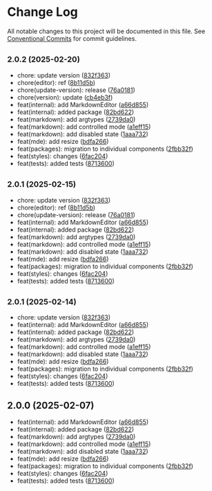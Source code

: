 # Change Log

All notable changes to this project will be documented in this file.
See [Conventional Commits](https://conventionalcommits.org) for commit guidelines.

## <small>2.0.2 (2025-02-20)</small>

* chore: update version ([832f363](https://gitlab.optimacros.com/fe/ui-kit/commit/832f363))
* chore(editor): ref ([8b11d5b](https://gitlab.optimacros.com/fe/ui-kit/commit/8b11d5b))
* chore(update-version): release ([76a0181](https://gitlab.optimacros.com/fe/ui-kit/commit/76a0181))
* chore(version): update ([cb4eb3f](https://gitlab.optimacros.com/fe/ui-kit/commit/cb4eb3f))
* feat(internal): add MarkdownEditor ([a66d855](https://gitlab.optimacros.com/fe/ui-kit/commit/a66d855))
* feat(internal): added package ([82bd622](https://gitlab.optimacros.com/fe/ui-kit/commit/82bd622))
* feat(markdown): add argtypes ([2739da0](https://gitlab.optimacros.com/fe/ui-kit/commit/2739da0))
* feat(markdown): add controlled mode ([a1eff15](https://gitlab.optimacros.com/fe/ui-kit/commit/a1eff15))
* feat(markdown): add disabled state ([1aaa732](https://gitlab.optimacros.com/fe/ui-kit/commit/1aaa732))
* feat(mde): add resize ([bdfa266](https://gitlab.optimacros.com/fe/ui-kit/commit/bdfa266))
* feat(packages): migration to individual components ([2fbb32f](https://gitlab.optimacros.com/fe/ui-kit/commit/2fbb32f))
* feat(styles): changes ([6fac204](https://gitlab.optimacros.com/fe/ui-kit/commit/6fac204))
* feat(tests): added tests ([8713600](https://gitlab.optimacros.com/fe/ui-kit/commit/8713600))





## <small>2.0.1 (2025-02-15)</small>

* chore: update version ([832f363](https://gitlab.optimacros.com/fe/ui-kit/commit/832f363))
* chore(editor): ref ([8b11d5b](https://gitlab.optimacros.com/fe/ui-kit/commit/8b11d5b))
* chore(update-version): release ([76a0181](https://gitlab.optimacros.com/fe/ui-kit/commit/76a0181))
* feat(internal): add MarkdownEditor ([a66d855](https://gitlab.optimacros.com/fe/ui-kit/commit/a66d855))
* feat(internal): added package ([82bd622](https://gitlab.optimacros.com/fe/ui-kit/commit/82bd622))
* feat(markdown): add argtypes ([2739da0](https://gitlab.optimacros.com/fe/ui-kit/commit/2739da0))
* feat(markdown): add controlled mode ([a1eff15](https://gitlab.optimacros.com/fe/ui-kit/commit/a1eff15))
* feat(markdown): add disabled state ([1aaa732](https://gitlab.optimacros.com/fe/ui-kit/commit/1aaa732))
* feat(mde): add resize ([bdfa266](https://gitlab.optimacros.com/fe/ui-kit/commit/bdfa266))
* feat(packages): migration to individual components ([2fbb32f](https://gitlab.optimacros.com/fe/ui-kit/commit/2fbb32f))
* feat(styles): changes ([6fac204](https://gitlab.optimacros.com/fe/ui-kit/commit/6fac204))
* feat(tests): added tests ([8713600](https://gitlab.optimacros.com/fe/ui-kit/commit/8713600))





## <small>2.0.1 (2025-02-14)</small>

* chore: update version ([832f363](https://gitlab.optimacros.com/fe/ui-kit/commit/832f363))
* feat(internal): add MarkdownEditor ([a66d855](https://gitlab.optimacros.com/fe/ui-kit/commit/a66d855))
* feat(internal): added package ([82bd622](https://gitlab.optimacros.com/fe/ui-kit/commit/82bd622))
* feat(markdown): add argtypes ([2739da0](https://gitlab.optimacros.com/fe/ui-kit/commit/2739da0))
* feat(markdown): add controlled mode ([a1eff15](https://gitlab.optimacros.com/fe/ui-kit/commit/a1eff15))
* feat(markdown): add disabled state ([1aaa732](https://gitlab.optimacros.com/fe/ui-kit/commit/1aaa732))
* feat(mde): add resize ([bdfa266](https://gitlab.optimacros.com/fe/ui-kit/commit/bdfa266))
* feat(packages): migration to individual components ([2fbb32f](https://gitlab.optimacros.com/fe/ui-kit/commit/2fbb32f))
* feat(styles): changes ([6fac204](https://gitlab.optimacros.com/fe/ui-kit/commit/6fac204))
* feat(tests): added tests ([8713600](https://gitlab.optimacros.com/fe/ui-kit/commit/8713600))





## 2.0.0 (2025-02-07)

* feat(internal): add MarkdownEditor ([a66d855](https://gitlab.optimacros.com/fe/ui-kit/commit/a66d855))
* feat(internal): added package ([82bd622](https://gitlab.optimacros.com/fe/ui-kit/commit/82bd622))
* feat(markdown): add argtypes ([2739da0](https://gitlab.optimacros.com/fe/ui-kit/commit/2739da0))
* feat(markdown): add controlled mode ([a1eff15](https://gitlab.optimacros.com/fe/ui-kit/commit/a1eff15))
* feat(markdown): add disabled state ([1aaa732](https://gitlab.optimacros.com/fe/ui-kit/commit/1aaa732))
* feat(mde): add resize ([bdfa266](https://gitlab.optimacros.com/fe/ui-kit/commit/bdfa266))
* feat(packages): migration to individual components ([2fbb32f](https://gitlab.optimacros.com/fe/ui-kit/commit/2fbb32f))
* feat(styles): changes ([6fac204](https://gitlab.optimacros.com/fe/ui-kit/commit/6fac204))
* feat(tests): added tests ([8713600](https://gitlab.optimacros.com/fe/ui-kit/commit/8713600))
